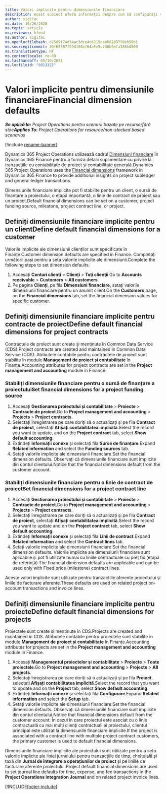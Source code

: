 ```yaml
---
title: Valori implicite pentru dimensiunile financiare
description: Acest subiect oferă informații despre cum să configurați valorile implicite ale dimensiunii financiare.
author: sigitac
ms.date: 10/26/2020
ms.topic: article
ms.reviewer: kfend
ms.author: sigitac
ms.openlocfilehash: d2509f74d34ac3dce4c6915ca860283750eb50b1
ms.sourcegitcommit: 40f68387f594180af64a5e5c748b6efa188bd300
ms.translationtype: HT
ms.contentlocale: ro-RO
ms.lasthandoff: 05/10/2021
ms.locfileid: "6013321"
---
```

# <a name="financial-dimension-defaults"></a><span data-ttu-id="acb6f-103">Valori implicite pentru dimensiunile financiare</span><span class="sxs-lookup"><span data-stu-id="acb6f-103">Financial dimension defaults</span></span>

<span data-ttu-id="acb6f-104">_**Se aplică la:** Project Operations pentru scenarii bazate pe resurse/fără stoc_</span><span class="sxs-lookup"><span data-stu-id="acb6f-104">_**Applies To:** Project Operations for resource/non-stocked based scenarios_</span></span>

[!include [rename-banner](~/includes/cc-data-platform-banner.md)]

<span data-ttu-id="acb6f-105">Dynamics 365 Project Operations utilizează cadrul [Dimensiuni financiare](/dynamics365/finance/general-ledger/financial-dimensions) în Dynamics 365 Finance pentru a furniza detalii suplimentare cu privire la tranzacțiile cu contabilitate de proiect și contabilitate generală.</span><span class="sxs-lookup"><span data-stu-id="acb6f-105">Dynamics 365 Project Operations uses the [Financial dimensions](/dynamics365/finance/general-ledger/financial-dimensions) framework in Dynamics 365 Finance to provide additional insights on project subledger and general ledger transactions.</span></span>

<span data-ttu-id="acb6f-106">Dimensiunile financiare implicite pot fi stabilite pentru un client, o sursă de finanțare a proiectului, o etapă importantă, o linie de contract de proiect sau un proiect.</span><span class="sxs-lookup"><span data-stu-id="acb6f-106">Default financial dimensions can be set on a customer, project funding source, milestone, project contract line, or project.</span></span>

## <a name="define-default-financial-dimensions-for-a-customer"></a><span data-ttu-id="acb6f-107">Definiți dimensiunile financiare implicite pentru un client</span><span class="sxs-lookup"><span data-stu-id="acb6f-107">Define default financial dimensions for a customer</span></span>

<span data-ttu-id="acb6f-108">Valorile implicite ale dimensiunii clienților sunt specificate în Finanțe.</span><span class="sxs-lookup"><span data-stu-id="acb6f-108">Customer dimension defaults are specified in Finance.</span></span> <span data-ttu-id="acb6f-109">Completați următorii pași pentru a seta valorile implicite ale dimensiunii.</span><span class="sxs-lookup"><span data-stu-id="acb6f-109">Complete the following steps to set dimension defaults.</span></span>

1. <span data-ttu-id="acb6f-110">Accesați **Conturi clienți** > **Clienți** > **Toți clienții**.</span><span class="sxs-lookup"><span data-stu-id="acb6f-110">Go to **Accounts receivable** > **Customers** > **All customers**.</span></span>
2. <span data-ttu-id="acb6f-111">Pe pagina **Clienți**, pe fila **Dimensiuni financiare**, setați valorile dimensiunii financiare pentru un anumit client.</span><span class="sxs-lookup"><span data-stu-id="acb6f-111">On the **Customers** page, on the **Financial dimensions** tab, set the financial dimension values for specific customer.</span></span>

## <a name="define-default-financial-dimensions-for-project-contracts"></a><span data-ttu-id="acb6f-112">Definiți dimensiunile financiare implicite pentru contracte de proiect</span><span class="sxs-lookup"><span data-stu-id="acb6f-112">Define default financial dimensions for project contracts</span></span>

<span data-ttu-id="acb6f-113">Contractele de proiect sunt create și menținute în Common Data Service (CDS).</span><span class="sxs-lookup"><span data-stu-id="acb6f-113">Project contracts are created and maintained in Common Data Service (CDS).</span></span> <span data-ttu-id="acb6f-114">Atributele contabile pentru contractele de proiect sunt stabilite în module **Management de proiect și contabilitate** în Finanțe.</span><span class="sxs-lookup"><span data-stu-id="acb6f-114">Accounting attributes for project contracts are set in the **Project management and accounting** module in Finance.</span></span>

### <a name="set-financial-dimensions-for-a-project-funding-source"></a><span data-ttu-id="acb6f-115">Stabiliți dimensiunile financiare pentru o sursă de finanțare a proiectului</span><span class="sxs-lookup"><span data-stu-id="acb6f-115">Set financial dimensions for a project funding source</span></span>

1. <span data-ttu-id="acb6f-116">Accesați **Gestionarea proiectului și contabilitate** > **Proiecte** > **Contracte de proiect**.</span><span class="sxs-lookup"><span data-stu-id="acb6f-116">Go to **Project management and accounting** > **Projects** > **Project contracts**.</span></span>
2. <span data-ttu-id="acb6f-117">Selectați înregistrarea pe care doriți să o actualizați și pe fila **Contract de proiect**, selectați **Afișați contabilitatea implicită**.</span><span class="sxs-lookup"><span data-stu-id="acb6f-117">Select the record you want to update, and on the **Project contract** tab, select **Show default accounting**.</span></span>
3. <span data-ttu-id="acb6f-118">Extindeți **Informații conexe** și selectați fila **Surse de finanțare**.</span><span class="sxs-lookup"><span data-stu-id="acb6f-118">Expand **Related information** and select the **Funding sources** tab.</span></span>
4. <span data-ttu-id="acb6f-119">Setați valorile implicite ale dimensiunii financiare.</span><span class="sxs-lookup"><span data-stu-id="acb6f-119">Set the financial dimension defaults.</span></span> <span data-ttu-id="acb6f-120">Observați că dimensiunile financiare sunt implicite din contul clientului.</span><span class="sxs-lookup"><span data-stu-id="acb6f-120">Notice that the financial dimensions default from the customer account.</span></span>

### <a name="set-financial-dimensions-for-a-project-contract-line"></a><span data-ttu-id="acb6f-121">Stabiliți dimensiunile financiare pentru o linie de contract de proiect</span><span class="sxs-lookup"><span data-stu-id="acb6f-121">Set financial dimensions for a project contract line</span></span>

1. <span data-ttu-id="acb6f-122">Accesați **Gestionarea proiectului și contabilitate** > **Proiecte** > **Contracte de proiect**.</span><span class="sxs-lookup"><span data-stu-id="acb6f-122">Go to **Project management and accounting** > **Projects** > **Project contracts**.</span></span>
2. <span data-ttu-id="acb6f-123">Selectați înregistrarea pe care doriți să o actualizați și pe fila **Contract de proiect**, selectați **Afișați contabilitatea implicită**.</span><span class="sxs-lookup"><span data-stu-id="acb6f-123">Select the record you want to update and on the **Project contract** tab, select **Show default accounting**.</span></span>
3. <span data-ttu-id="acb6f-124">Extindeți **Informații conexe** și selectați fila **Linii de contract**.</span><span class="sxs-lookup"><span data-stu-id="acb6f-124">Expand **Related information** and select the **Contract lines** tab.</span></span>
4. <span data-ttu-id="acb6f-125">Setați valorile implicite ale dimensiunii financiare.</span><span class="sxs-lookup"><span data-stu-id="acb6f-125">Set the financial dimension defaults.</span></span> <span data-ttu-id="acb6f-126">Valorile implicite ale dimensiunii financiare sunt aplicabile și pot fi utilizate numai cu liniile contractuale cu preț fix (etapă de referință).</span><span class="sxs-lookup"><span data-stu-id="acb6f-126">The financial dimension defaults are applicable and can be used only with Fixed price (milestone) contract lines.</span></span>

<span data-ttu-id="acb6f-127">Aceste valori implicite sunt utilizate pentru tranzacțiile aferente proiectului și liniile de facturare aferente.</span><span class="sxs-lookup"><span data-stu-id="acb6f-127">These defaults are used on related project on-account transactions and invoice lines.</span></span>

## <a name="define-default-financial-dimensions-for-projects"></a><span data-ttu-id="acb6f-128">Definiți dimensiunile financiare implicite pentru proiecte</span><span class="sxs-lookup"><span data-stu-id="acb6f-128">Define default financial dimensions for projects</span></span>

<span data-ttu-id="acb6f-129">Proiectele sunt create și menținute în CDS.</span><span class="sxs-lookup"><span data-stu-id="acb6f-129">Projects are created and maintained in CDS.</span></span> <span data-ttu-id="acb6f-130">Atributele contabile pentru proiectele sunt stabilite în module **Management de proiect și contabilitate** în Finanțe.</span><span class="sxs-lookup"><span data-stu-id="acb6f-130">Accounting attributes for projects are set in the **Project management and accounting** module in Finance.</span></span>

1. <span data-ttu-id="acb6f-131">Accesați **Managementul proiectelor și contabilitate** > **Proiecte** > **Toate proiectele**.</span><span class="sxs-lookup"><span data-stu-id="acb6f-131">Go to **Project management and accounting** > **Projects** > **All projects**.</span></span>
2. <span data-ttu-id="acb6f-132">Selectați înregistrarea pe care doriți să o actualizați și pe fila **Proiect**, selectați **Afișați contabilitatea implicită**.</span><span class="sxs-lookup"><span data-stu-id="acb6f-132">Select the record that you want to update and on the **Project** tab, select **Show default accounting**.</span></span>
3. <span data-ttu-id="acb6f-133">Extindeți **Informații conexe** și selectați fila **Configurare**.</span><span class="sxs-lookup"><span data-stu-id="acb6f-133">Expand **Related information** and select the **Setup** tab.</span></span>
4. <span data-ttu-id="acb6f-134">Setați valorile implicite ale dimensiunii financiare.</span><span class="sxs-lookup"><span data-stu-id="acb6f-134">Set the financial dimension defaults.</span></span> <span data-ttu-id="acb6f-135">Observați că dimensiunile financiare sunt implicite din contul clientului.</span><span class="sxs-lookup"><span data-stu-id="acb6f-135">Notice that financial dimensions default from the customer account.</span></span> <span data-ttu-id="acb6f-136">În cazul în care proiectul este asociat cu o linie contractuală cu mai mulți clienți contractuali ai proiectului, clientul principal este utilizat la dimensiunile financiare implicite.</span><span class="sxs-lookup"><span data-stu-id="acb6f-136">If the project is associated with a contract line with multiple project contract customers, the primary customer is used to default financial dimensions.</span></span>

<span data-ttu-id="acb6f-137">Dimensiunile financiare implicite ale proiectului sunt utilizate pentru a seta valorile implicite ale liniei jurnalului pentru tranzacțiile de timp, cheltuială și taxă din **Jurnal de integrare a operațiunilor de proiect** și pe liniile de facturare aferente proiectului.</span><span class="sxs-lookup"><span data-stu-id="acb6f-137">Project default financial dimensions are used to set journal line defaults for time, expense, and fee transactions in the **Project Operations Integration Journal** and on related project invoice lines.</span></span>


[!INCLUDE[footer-include](../includes/footer-banner.md)]